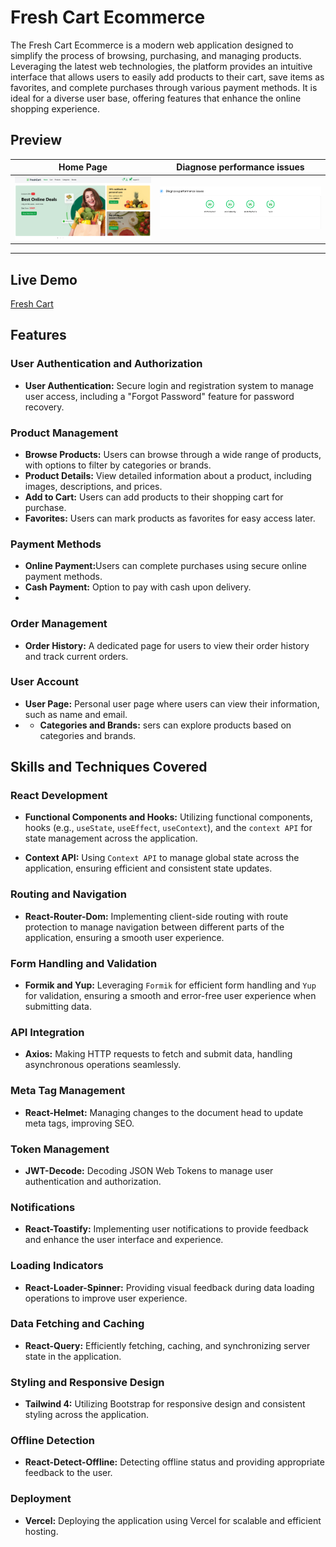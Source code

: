 
# Fresh Cart Ecommerce

The Fresh Cart Ecommerce is a modern web application designed to simplify the process of browsing, purchasing, and managing products. Leveraging the latest web technologies, the platform provides an intuitive interface that allows users to easily add products to their cart, save items as favorites, and complete purchases through various payment methods. It is ideal for a diverse user base, offering features that enhance the online shopping experience.

## Preview

| Home Page | Diagnose performance issues |
|-----------|--------------|
| ![Home](./screenshots/home%20page.png) | ![Performance](./screenshots/performance.png) |

----
## Live Demo

[Fresh Cart](https://fresh-cart-five-murex.vercel.app/)
## Features
### User Authentication and Authorization
* <b>User Authentication:</b> Secure login and registration system to manage user access, including a "Forgot Password" feature for password recovery.

### Product Management
* <b>Browse Products:</b> Users can browse through a wide range of products, with options to filter by categories or brands.
* <b>Product Details:</b> View detailed information about a product, including images, descriptions, and prices.
* <b>Add to Cart:</b> Users can add products to their shopping cart for purchase.
* <b>Favorites:</b> Users can mark products as favorites for easy access later.
  
### Payment Methods
* <b>Online Payment:</b>Users can complete purchases using secure online payment methods.
* <b>Cash Payment:</b> Option to pay with cash upon delivery.
* 
### Order Management
* <b>Order History:</b> A dedicated page for users to view their order history and track current orders.

### User Account
* <b>User Page:</b> Personal user page where users can view their information, such as name and email.
* * <b>Categories and Brands:</b> sers can explore products based on categories and brands.


## Skills and Techniques Covered
### React Development
* <b>Functional Components and Hooks:</b> Utilizing functional components, hooks (e.g., `useState`, `useEffect`, `useContext`), and the `context API` for state management across the application.

* <b>Context API:</b> Using `Context API` to manage global state across the application, ensuring efficient and consistent state updates.

### Routing and Navigation
* <b>React-Router-Dom:</b> Implementing client-side routing with route protection to manage navigation between different parts of the application, ensuring a smooth user experience.

### Form Handling and Validation
* <b>Formik and Yup:</b> Leveraging `Formik` for efficient form handling and `Yup` for validation, ensuring a smooth and error-free user experience when submitting data.

### API Integration
* <b>Axios:</b> Making HTTP requests to fetch and submit data, handling asynchronous operations seamlessly.

### Meta Tag Management
* <b>React-Helmet:</b> Managing changes to the document head to update meta tags, improving SEO.

### Token Management
* <b>JWT-Decode:</b> Decoding JSON Web Tokens to manage user authentication and authorization.

### Notifications
* <b>React-Toastify:</b> Implementing user notifications to provide feedback and enhance the user interface and experience.

### Loading Indicators
* <b>React-Loader-Spinner:</b> Providing visual feedback during data loading operations to improve user experience.

### Data Fetching and Caching
* <b>React-Query:</b> Efficiently fetching, caching, and synchronizing server state in the application.

### Styling and Responsive Design
* <b>Tailwind 4:</b> Utilizing Bootstrap for responsive design and consistent styling across the application.

### Offline Detection
* <b>React-Detect-Offline:</b> Detecting offline status and providing appropriate feedback to the user.

### Deployment
* <b>Vercel:</b> Deploying the application using Vercel for scalable and efficient hosting.

